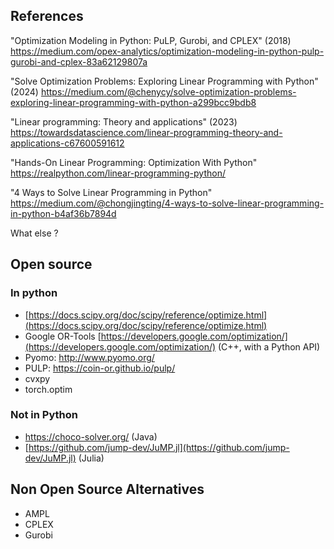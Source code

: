 ## References

"Optimization Modeling in Python: PuLP, Gurobi, and CPLEX" (2018)
https://medium.com/opex-analytics/optimization-modeling-in-python-pulp-gurobi-and-cplex-83a62129807a

"Solve Optimization Problems: Exploring Linear Programming with Python" (2024)
https://medium.com/@chenycy/solve-optimization-problems-exploring-linear-programming-with-python-a299bcc9bdb8

"Linear programming: Theory and applications" (2023)
https://towardsdatascience.com/linear-programming-theory-and-applications-c67600591612

"Hands-On Linear Programming: Optimization With Python"
https://realpython.com/linear-programming-python/

"4 Ways to Solve Linear Programming in Python"
https://medium.com/@chongjingting/4-ways-to-solve-linear-programming-in-python-b4af36b7894d

What else ?

## Open source

### In python

- [https://docs.scipy.org/doc/scipy/reference/optimize.html](https://docs.scipy.org/doc/scipy/reference/optimize.html)
- Google OR-Tools [https://developers.google.com/optimization/](https://developers.google.com/optimization/) (C++, with a Python API)
- Pyomo: http://www.pyomo.org/
- PULP: https://coin-or.github.io/pulp/
- cvxpy
- torch.optim

### Not in Python

- https://choco-solver.org/ (Java)
- [https://github.com/jump-dev/JuMP.jl](https://github.com/jump-dev/JuMP.jl) (Julia)

## Non Open Source Alternatives

- AMPL
- CPLEX
- Gurobi
